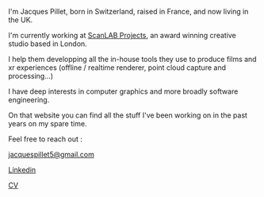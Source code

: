 I'm Jacques Pillet, born in Switzerland, raised in France, and now living in the UK.

I'm currently working at [ScanLAB Projects](https://scanlabprojects.co.uk/), an award winning creative studio based in London.

I help them developping all the in-house tools they use to produce films and xr experiences (offline / realtime renderer, point cloud capture and processing...)

I have deep interests in computer graphics and more broadly software engineering.

On that website you can find all the stuff I've been working on in the past years on my spare time.

Feel free to reach out :

jacquespillet5@gmail.com

[Linkedin](https://www.linkedin.com/in/jacques-pillet-87bb5697/)

[CV](https://github.com/jacquespillet/jacquespillet.github.io/raw/main/CV%20Jacques.pdf)